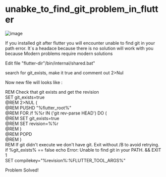 # unabke_to_find_git_problem_in_flutter
![image](https://github.com/user-attachments/assets/f3c3d655-ab42-4177-894c-5587bd81eef2)

If you installed git after flutter you will encounter unable to find git in your path error.
It`s a headace because there is no solution will work with you because Modern problems require modern solutions 


Edit  file "flutter-dir"/bin/internal/shared.bat"

search for git_exists, make it true and comment out 2>Nul


Now new file will looks like :

 REM Check that git exists and get the revision  
  SET git_exists=true  
  @REM 2>NUL (  
  @REM   PUSHD "%flutter_root%"  
  @REM   FOR /f %%r IN ('git rev-parse HEAD') DO (  
  @REM     SET git_exists=true  
  @REM     SET revision=%%r  
  @REM   )  
  @REM   POPD  
  @REM )  
  REM If git didn't execute we don't have git. Exit without /B to avoid retrying.  
  if %git_exists% == false echo Error: Unable to find git in your PATH. && EXIT 1  
  SET compilekey="%revision%:%FLUTTER_TOOL_ARGS%"  


Problem Solved!  
